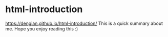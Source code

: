 # html-introduction
https://dengian.github.io/html-introduction/
This is a quick summary about me.
Hope you enjoy reading this :)
